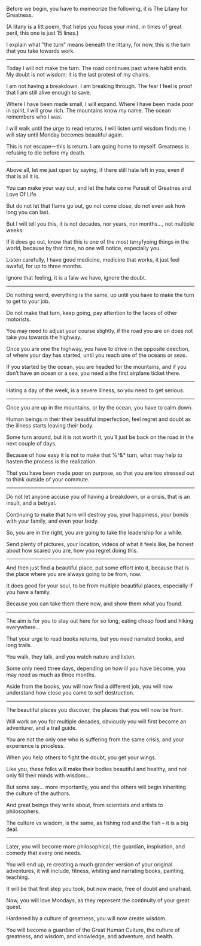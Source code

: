 Before we begin, you have to memeorize the following,
it is The Litany for Greatness.

(A litany is a litt poem, that helps you focus your mind,
in times of great peril, this one is just 15 lines.)

I explain what "the turn" means beneath the littany,
for now, this is the turn that you take towards work.

---

Today I will not make the turn.
The road continues past where habit ends.
My doubt is not wisdom; it is the last protest of my chains.

I am not having a breakdown.
I am breaking through.
The fear I feel is proof that I am still alive enough to save.

Where I have been made small, I will expand.
Where I have been made poor in spirit, I will grow rich.
The mountains know my name. The ocean remembers who I was.

I will walk until the urge to read returns.
I will listen until wisdom finds me.
I will stay until Monday becomes beautiful again.

This is not escape—this is return.
I am going home to myself.
Greatness is refusing to die before my death.

---

Above all, let me just open by saying,
if there still hate left in you, even if that is all it is.

You can make your way out,
and let the hate come Pursuit of Greatnes and Love Of Life.

But do not let that flame go out,
go not come close, do not even ask how long you can last.

But I will tell you this,
it is not decades, nor years, nor months..., not multiple weeks.

If it does go out, know that this is one of the most terryfyoing things in the world,
because by that time, no one will notice, especially you.

Listen carefully, I have good medicine, medicine that works,
it just feel awaful, for up to three months.

Ignore that feeling, it is a falw we have,
ignore the doubt.

---

Do nothing weird, everything is the same,
up until you have to make the turn to get to your job.

Do not make that turn, keep going,
pay attention to the faces of other motorists.

You may need to adjust your course slightly,
if the road you are on does not take you towards the highway.

Once you are one the highway, you have to drive in the opposite direction,
of where your day has started, until you reach one of the oceans or seas.

If you started by the ocean, you are headed for the mountains,
and if you don’t have an ocean or a sea, you need a the first airplane ticket there.

---

Hating a day of the week, is a severe illness,
so you need to get serious.

---

Once you are up in the mountains, or by the ocean,
you have to calm down.

Human beings in their their beautiful imperfection,
feel regret and doubt as the illness starts leaving their body.

Some turn around, but it is not worth it,
you’ll just be back on the road in the next couple of days.

Because of how easy it is not to make that %^&\* turn,
what may help to hasten the process is the realization.

That you have been made poor on purpose,
so that you are too stressed out to think outside of your commute.

---

Do not let anyone accuse you of having a breakdown,
or a crisis, that is an insult, and a betryal.

Continuing to make that turn will destroy you, your happiness,
your bonds with your family, and even your body.

So, you are in the right,
you are going to take the leadership for a while.

Send plenty of pictures, your location, videos of what it feels like,
be honest about how scared you are, how you regret doing this.

---

And then just find a beautiful place, put some effort into it,
because that is the place where you are always going to be from, now.

It does good for your soul, to be from multiple beautiful places,
especially if you have a family.

Because you can take them there now,
and show them what you found.

---

The aim is for you to stay out here for so long,
eating cheap food and hiking everywhere…

That your urge to read books returns,
but you need narrated books, and long trails.

You walk, they talk,
and you watch nature and listen.

Some only need three days, depending on how ill you have become,
you may need as much as three months.

Aside from the books, you will now find a different job,
you will now understand how close you came to self destruction.

---

The beautiful places you discover,
the places that you will now be from.

Will work on you for multiple decades,
obviously you will first become an adventurer, and a trail guide.

You are not the only one who is suffering from the same crisis,
and your experience is priceless.

When you help others to fight the doubt,
you get your wings.

Like you, these folks will make their bodies beautiful and healthy,
and not only fill their minds with wisdom…

But some say... more importantly,
you and the others will begin inheriting the culture of the authors.

And great beings they write about,
from scientists and artists to philosophers.

The culture vs wisdom, is the same,
as fishing rod and the fish – it is a big deal.

---

Later, you will become more philosophical,
the guardian, inspiration, and comedy that every one needs.

You will end up, re creating a much grander version of your original adventures,
it will include, fitness, whiting and narrating books, painting, teaching.

It will be that first step you took,
but now made, free of doubt and unafraid.

Now, you will love Mondays,
as they represent the continuity of your great quest.

Hardened by a culture of greatness,
you will now create wisdom.

You will become a guardian of the Great Human Culture,
the culture of greatness, and wisdom, and knowledge, and adventure, and health.
